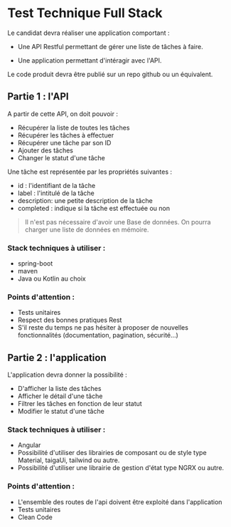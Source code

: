 # Test Technique Full Stack

Le candidat devra réaliser une application comportant :
 
- Une API Restful permettant de gérer une liste de tâches à faire.
 
- Une application permettant d'intéragir avec l'API.

Le code produit devra être publié sur un repo github ou un équivalent.
 
## Partie 1 : l'API 
 
 A partir de cette API, on doit pouvoir :
- Récupérer la liste de toutes les tâches
- Récupérer les tâches à effectuer
- Récupérer une tâche par son ID
- Ajouter des tâches
- Changer le statut d'une tâche


Une tâche est représentée par les propriétés suivantes :
- id : l'identifiant de la tâche
- label : l'intitulé de la tâche
- description: une petite description de la tâche
- completed : indique si la tâche est effectuée ou non


> Il n'est pas nécessaire d'avoir une Base de données. On pourra charger une liste de données en mémoire.

### Stack techniques à utiliser :
- spring-boot
- maven
- Java ou Kotlin au choix

### Points d'attention :
- Tests unitaires
- Respect des bonnes pratiques Rest
- S\'il reste du temps ne pas hésiter à proposer de nouvelles fonctionnalités (documentation, pagination, sécurité...)
 

 ## Partie 2 : l'application

L'application devra donner la possibilité :
- D\'afficher la liste des tâches
- Afficher le détail d'une tâche
- Filtrer les tâches en fonction de leur statut
- Modifier le statut d'une tâche

 ### Stack techniques à utiliser :
- Angular
- Possibilité d'utiliser des librairies de composant ou de style type Material, taigaUi, tailwind ou autre.
- Possibilité d'utiliser une librairie de gestion d'état type NGRX ou autre.

### Points d'attention :
- L'ensemble des routes de l'api doivent être exploité dans l'application
- Tests unitaires
- Clean Code